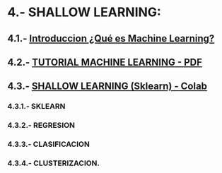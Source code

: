 # 4.- SHALLOW LEARNING: 

## 4.1.- [Introduccion ¿Qué es Machine Learning?](https://github.com/CharlieScot/Inteligencia-Artificial/blob/main/MODULO_3/Qu%C3%A9%20es%20Machine%20Learning.pdf)

## 4.2.- [TUTORIAL MACHINE LEARNING - PDF](https://docs.google.com/document/d/1YrCu-qSm4viNmN5eQfOxw-pxNdy44dOQgdi-TF6wzTo)

## 4.3.-  [SHALLOW LEARNING (Sklearn) - Colab](https://colab.research.google.com/drive/1mPQWrFucxVYfdVBMFu2yFI8doT48yFNc?usp=sharing)

###  4.3.1.- SKLEARN  

###  4.3.2.- REGRESION 

###  4.3.3.- CLASIFICACION 

###  4.3.4.- CLUSTERIZACION.

